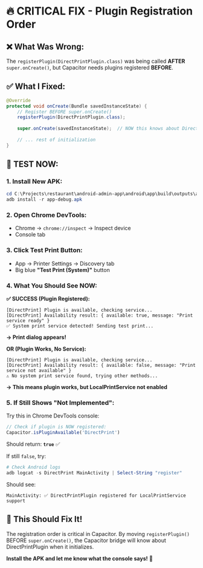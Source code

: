 # 🔥 CRITICAL FIX - Plugin Registration Order

## ❌ What Was Wrong:
The `registerPlugin(DirectPrintPlugin.class)` was being called **AFTER** `super.onCreate()`, but Capacitor needs plugins registered **BEFORE**.

## ✅ What I Fixed:
```java
@Override
protected void onCreate(Bundle savedInstanceState) {
    // Register BEFORE super.onCreate()
    registerPlugin(DirectPrintPlugin.class);
    
    super.onCreate(savedInstanceState);  // NOW this knows about DirectPrintPlugin
    
    // ... rest of initialization
}
```

## 🧪 TEST NOW:

### 1. Install New APK:
```powershell
cd C:\Projects\restaurant\android-admin-app\android\app\build\outputs\apk\debug
adb install -r app-debug.apk
```

### 2. Open Chrome DevTools:
- Chrome → `chrome://inspect` → Inspect device
- Console tab

### 3. Click Test Print Button:
- App → Printer Settings → Discovery tab
- Big blue **"Test Print (System)"** button

### 4. What You Should See NOW:

**✅ SUCCESS (Plugin Registered):**
```
[DirectPrint] Plugin is available, checking service...
[DirectPrint] Availability result: { available: true, message: "Print service ready" }
✅ System print service detected! Sending test print...
```
**→ Print dialog appears!**

**OR (Plugin Works, No Service):**
```
[DirectPrint] Plugin is available, checking service...
[DirectPrint] Availability result: { available: false, message: "Print service not available" }
⚠️ No system print service found, trying other methods...
```
**→ This means plugin works, but LocalPrintService not enabled**

### 5. If Still Shows "Not Implemented":

Try this in Chrome DevTools console:
```javascript
// Check if plugin is NOW registered:
Capacitor.isPluginAvailable('DirectPrint')
```

Should return: **`true`** ✅

If still `false`, try:
```powershell
# Check Android logs
adb logcat -s DirectPrint MainActivity | Select-String "register"
```

Should see:
```
MainActivity: ✅ DirectPrintPlugin registered for LocalPrintService support
```

## 🎯 This Should Fix It!

The registration order is critical in Capacitor. By moving `registerPlugin()` BEFORE `super.onCreate()`, the Capacitor bridge will know about DirectPrintPlugin when it initializes.

**Install the APK and let me know what the console says!** 🚀

